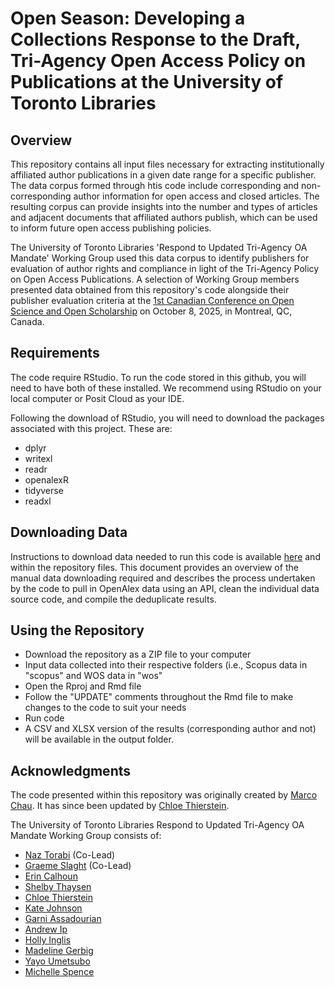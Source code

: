 # Open Season: Developing a Collections Response to the Draft, Tri-Agency Open Access Policy on Publications at the University of Toronto Libraries 

## Overview
This repository contains all input files necessary for extracting institutionally affiliated author publications in a given date range for a specific publisher. The data corpus formed through htis code include corresponding and non-corresponding author information for open access and closed articles. The resulting corpus can provide insights into the number and types of articles and adjacent documents that affiliated authors publish, which can be used to inform future open access publishing policies. 

The University of Toronto Libraries 'Respond to Updated Tri-Agency OA Mandate' Working Group used this data corpus to identify publishers for evaluation of author rights and compliance in light of the Tri-Agency Policy on Open Access Publications. A selection of Working Group members presented data obtained from this repository's code alongside their publisher evaluation criteria at the [1st Canadian Conference on Open Science and Open Scholarship](https://oscanada.github.io/en/) on October 8, 2025, in Montreal, QC, Canada.

## Requirements 
The code require RStudio. To run the code stored in this github, you will need to have both of these installed. We recommend using RStudio on your local computer or Posit Cloud as your IDE. 

Following the download of RStudio, you will need to download the packages associated with this project. These are:
* dplyr
* writexl
* readr
* openalexR
* tidyverse
* readxl

## Downloading Data
Instructions to download data needed to run this code is available [here](https://acrobat.adobe.com/id/urn:aaid:sc:VA6C2:1692e4dc-701d-4344-b38b-0fa9e4b491db) and within the repository files. This document provides an overview of the manual data downloading required and describes the process undertaken by the code to pull in OpenAlex data using an API, clean the individual data source code, and compile the deduplicate results. 

## Using the Repository
* Download the repository as a ZIP file to your computer
* Input data collected into their respective folders (i.e., Scopus data in "scopus" and WOS data in "wos"
* Open the Rproj and Rmd file
* Follow the "UPDATE" comments throughout the Rmd file to make changes to the code to suit your needs
* Run code
* A CSV and XLSX version of the results (corresponding author and not) will be available in the output folder.

## Acknowledgments
The code presented within this repository was originally created by [Marco Chau](https://www.linkedin.com/in/marco-chau-8897091b1/?originalSubdomain=ca). It has since been updated by [Chloe Thierstein](https://www.linkedin.com/in/chloe-t-850246249/). 

The University of Toronto Libraries Respond to Updated Tri-Agency OA Mandate Working Group consists of:
* [Naz Torabi](https://onesearch.library.utoronto.ca/library-staff/naz-torabi) (Co-Lead)
* [Graeme Slaght](https://onesearch.library.utoronto.ca/library-staff/graeme-slaght) (Co-Lead)
* [Erin Calhoun](https://onesearch.library.utoronto.ca/library-staff/erin-calhoun)
* [Shelby Thaysen](https://onesearch.library.utoronto.ca/library-staff/shelby-thaysen)
* [Chloe Thierstein](https://www.linkedin.com/in/chloe-t-850246249/)
* [Kate Johnson](https://onesearch.library.utoronto.ca/library-staff/kate-johnson)
* [Garni Assadourian](https://onesearch.library.utoronto.ca/library-staff/garni-assadourian)
* [Andrew Ip](https://onesearch.library.utoronto.ca/library-staff/andrew-ip)
* [Holly Inglis](https://onesearch.library.utoronto.ca/library-staff/holly-inglis)
* [Madeline Gerbig](https://onesearch.library.utoronto.ca/library-staff/madeline-gerbig)
* [Yayo Umetsubo](https://onesearch.library.utoronto.ca/library-staff/yayo-umetsubo)
* [Michelle Spence](https://onesearch.library.utoronto.ca/library-staff/michelle-spence)








